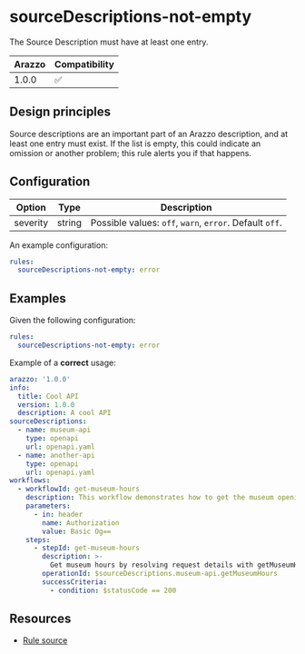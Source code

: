 # sourceDescriptions-not-empty

The Source Description must have at least one entry.

| Arazzo | Compatibility |
| ------ | ------------- |
| 1.0.0  | ✅            |

## Design principles

Source descriptions are an important part of an Arazzo description, and at least one entry must exist.
If the list is empty, this could indicate an omission or another problem; this rule alerts you if that happens.

## Configuration

| Option   | Type   | Description                                             |
| -------- | ------ | ------------------------------------------------------- |
| severity | string | Possible values: `off`, `warn`, `error`. Default `off`. |

An example configuration:

```yaml
rules:
  sourceDescriptions-not-empty: error
```

## Examples

Given the following configuration:

```yaml
rules:
  sourceDescriptions-not-empty: error
```

Example of a **correct** usage:

```yaml Correct example
arazzo: '1.0.0'
info:
  title: Cool API
  version: 1.0.0
  description: A cool API
sourceDescriptions:
  - name: museum-api
    type: openapi
    url: openapi.yaml
  - name: another-api
    type: openapi
    url: openapi.yaml
workflows:
  - workflowId: get-museum-hours
    description: This workflow demonstrates how to get the museum opening hours and buy tickets.
    parameters:
      - in: header
        name: Authorization
        value: Basic Og==
    steps:
      - stepId: get-museum-hours
        description: >-
          Get museum hours by resolving request details with getMuseumHours operationId from openapi.yaml description.
        operationId: $sourceDescriptions.museum-api.getMuseumHours
        successCriteria:
          - condition: $statusCode == 200
```

## Resources

- [Rule source](https://github.com/Redocly/redocly-cli/blob/main/packages/core/src/rules/arazzo/sourceDescriptions-not-empty.ts)
